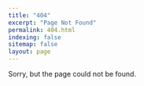 ```yaml
---
title: "404"
excerpt: "Page Not Found"
permalink: 404.html
indexing: false
sitemap: false
layout: page
---
```


Sorry, but the page could not be found.